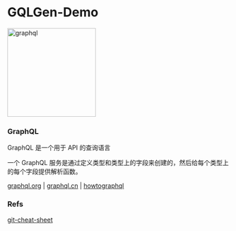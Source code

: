 # GQLGen-Demo

<img src="https://graphql.org/img/logo.svg" alt="graphql" width="200" height="200">

### GraphQL
GraphQL 是一个用于 API 的查询语言

一个 GraphQL 服务是通过定义类型和类型上的字段来创建的，然后给每个类型上的每个字段提供解析函数。

[graphql.org](https://graphql.org/) | [graphql.cn](https://graphql.cn/)
| [howtographql](https://www.howtographql.com/)

### Refs
[git-cheat-sheet](https://github.com/arslanbilal/git-cheat-sheet)
